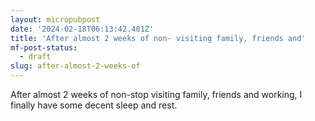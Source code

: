 ```yaml
---
layout: micropubpost
date: '2024-02-18T06:13:42.401Z'
title: 'After almost 2 weeks of non- visiting family, friends and'
mf-post-status:
  - draft
slug: after-almost-2-weeks-of
---
```


After almost 2 weeks of non-stop visiting family, friends and working, I finally have some decent sleep and rest.
